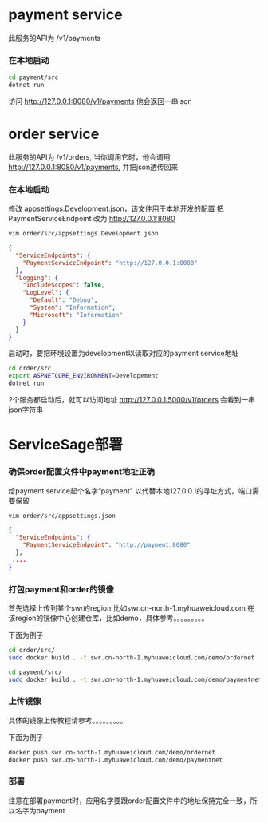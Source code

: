 

# payment service
此服务的API为 /v1/payments

### 在本地启动
```sh
cd payment/src
dotnet run
```

访问 http://127.0.0.1:8080/v1/payments 他会返回一串json

# order service
此服务的API为 /v1/orders, 当你调用它时，他会调用 http://127.0.0.1:8080/v1/payments, 并把json透传回来

### 在本地启动
修改 appsettings.Development.json，该文件用于本地开发的配置
把 PaymentServiceEndpoint 改为 http://127.0.0.1:8080
```sh
vim order/src/appsettings.Development.json
```
```json
{
  "ServiceEndpoints": {
    "PaymentServiceEndpoint": "http://127.0.0.1:8080"
  },
  "Logging": {
    "IncludeScopes": false,
    "LogLevel": {
      "Default": "Debug",
      "System": "Information",
      "Microsoft": "Information"
    }
  }
}
```

启动时，要把环境设置为development以读取对应的payment service地址
```sh
cd order/src
export ASPNETCORE_ENVIRONMENT=Developement
dotnet run

```

2个服务都启动后，就可以访问地址  http://127.0.0.1:5000/v1/orders 会看到一串json字符串



# ServiceSage部署
### 确保order配置文件中payment地址正确
给payment service起个名字“payment” 以代替本地127.0.0.1的寻址方式，端口需要保留
```sh
vim order/src/appsettings.json
```
```json
{
  "ServiceEndpoints": {
    "PaymentServiceEndpoint": "http://payment:8080"
  },
 ....
}

```
### 打包payment和order的镜像
首先选择上传到某个swr的region 比如swr.cn-north-1.myhuaweicloud.com
在该region的镜像中心创建仓库，比如demo，具体参考。。。。。。。。。

下面为例子
```sh
cd order/src/
sudo docker build . -t swr.cn-north-1.myhuaweicloud.com/demo/ordernet
```

```sh
cd payment/src/
sudo docker build . -t swr.cn-north-1.myhuaweicloud.com/demo/paymentnet
```

### 上传镜像
具体的镜像上传教程请参考。。。。。。。。。

下面为例子
```sh
docker push swr.cn-north-1.myhuaweicloud.com/demo/ordernet
docker push swr.cn-north-1.myhuaweicloud.com/demo/paymentnet
```

### 部署
注意在部署payment时，应用名字要跟order配置文件中的地址保持完全一致，所以名字为payment
